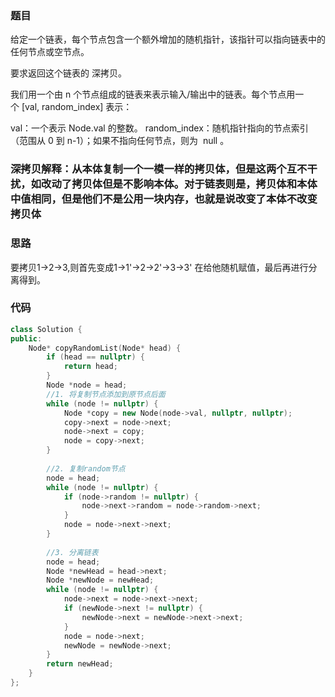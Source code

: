 ### 题目
给定一个链表，每个节点包含一个额外增加的随机指针，该指针可以指向链表中的任何节点或空节点。

要求返回这个链表的 深拷贝。 

我们用一个由 n 个节点组成的链表来表示输入/输出中的链表。每个节点用一个 [val, random_index] 表示：

val：一个表示 Node.val 的整数。
random_index：随机指针指向的节点索引（范围从 0 到 n-1）；如果不指向任何节点，则为  null 。

### 深拷贝解释：从本体复制一个一模一样的拷贝体，但是这两个互不干扰，如改动了拷贝体但是不影响本体。对于链表则是，拷贝体和本体中值相同，但是他们不是公用一块内存，也就是说改变了本体不改变拷贝体

### 思路
要拷贝1->2->3,则首先变成1->1'->2->2'->3->3' 在给他随机赋值，最后再进行分离得到。

### 代码
~~~ c++
class Solution {
public:
    Node* copyRandomList(Node* head) {
        if (head == nullptr) {
            return head;
        }
        Node *node = head;
        //1. 将复制节点添加到原节点后面
        while (node != nullptr) {
            Node *copy = new Node(node->val, nullptr, nullptr);
            copy->next = node->next;
            node->next = copy;
            node = copy->next;
        }
        
        //2. 复制random节点
        node = head;
        while (node != nullptr) {
            if (node->random != nullptr) {
                node->next->random = node->random->next;
            }            
            node = node->next->next;
        }
        
        //3. 分离链表
        node = head;
        Node *newHead = head->next;
        Node *newNode = newHead;
        while (node != nullptr) {
            node->next = node->next->next;     
            if (newNode->next != nullptr) {
                newNode->next = newNode->next->next;            
            }            
            node = node->next;
            newNode = newNode->next;
        }
        return newHead;
    }
};
